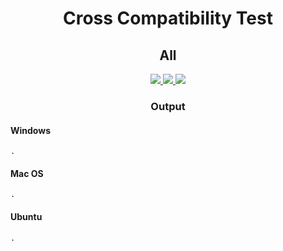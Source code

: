 <h1 align="center" style="font-weight: bold">
    Cross Compatibility Test
</h1>

<h2 align="center" style="font-weight: bold">
    All
</h2>

<p align="center">
    <a href="https://github.com/whinee/cross-compatibility-test/actions/workflows/windows-all.yml">
        <img src="https://img.shields.io/github/actions/workflow/status/whinee/cross-compatibility-test/windows-all.yml?branch=main&label=Windows&style=flat-square">
    </a>
    <a href="https://github.com/whinee/cross-compatibility-test/actions/workflows/macos-all.yml">
        <img src="https://img.shields.io/github/actions/workflow/status/whinee/cross-compatibility-test/macos-all.yml?branch=main&label=Mac%20OS&style=flat-square">
    </a>
    <a href="https://github.com/whinee/cross-compatibility-test/actions/workflows/ubuntu-all.yml">
        <img src="https://img.shields.io/github/actions/workflow/status/whinee/cross-compatibility-test/ubuntu-all.yml?branch=main&label=Ubuntu&style=flat-square">
    </a>
</p>

<h3 align="center" style="font-weight: bold">
    Output
</h3>

#### **Windows**

```windows
.
```

#### **Mac OS**

```macos
.
```

#### **Ubuntu**

```ubuntu
.
```

